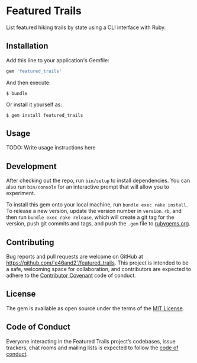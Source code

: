 # Featured Trails

List featured hiking trails by state using a CLI interface with Ruby.

## Installation

Add this line to your application's Gemfile:

```ruby
gem 'featured_trails'
```

And then execute:

    $ bundle

Or install it yourself as:

    $ gem install featured_trails

## Usage

TODO: Write usage instructions here

## Development

After checking out the repo, run `bin/setup` to install dependencies. You can also run `bin/console` for an interactive prompt that will allow you to experiment.

To install this gem onto your local machine, run `bundle exec rake install`. To release a new version, update the version number in `version.rb`, and then run `bundle exec rake release`, which will create a git tag for the version, push git commits and tags, and push the `.gem` file to [rubygems.org](https://rubygems.org).

## Contributing

Bug reports and pull requests are welcome on GitHub at https://github.com/'e46and2'/featured_trails. This project is intended to be a safe, welcoming space for collaboration, and contributors are expected to adhere to the [Contributor Covenant](http://contributor-covenant.org) code of conduct.

## License

The gem is available as open source under the terms of the [MIT License](https://opensource.org/licenses/MIT).

## Code of Conduct

Everyone interacting in the Featured Trails project’s codebases, issue trackers, chat rooms and mailing lists is expected to follow the [code of conduct](https://github.com/'e46and2'/hiking/blob/master/CODE_OF_CONDUCT.md).

